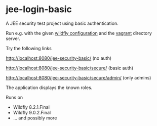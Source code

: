 # jee-login-basic

A JEE security test project using basic authentication.

Run e.g. with the given [wildfly configuration](../servers/wildfly/wildfly-openldap.md) and the [vagrant](../vagrant/README.md) directory server.

Try the following links

[http://localhost:8080/jee-security-basic/](http://localhost:8080/jee-security-basic/)  (no auth)

[http://localhost:8080/jee-security-basic/secure/](http://localhost:8080/jee-security-basic/secure/)  (basic auth)

[http://localhost:8080/jee-security-basic/secure/admin/](http://localhost:8080/jee-security-basic/secure/admin/) (only admins)


The application displays the known roles.

Runs on
* Wildfly 8.2.1.Final
* Wildfly 9.0.2.Final
* ... and possibly more